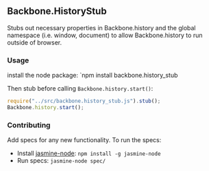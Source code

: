 ## Backbone.HistoryStub

Stubs out necessary properties in Backbone.history and the global namespace (i.e. window, document) to allow Backbone.history to run outside of browser.

### Usage

install the node package: `npm install backbone.history_stub

Then stub before calling `Backbone.history.start()`:

```javascript
require("../src/backbone.history_stub.js").stub();
Backbone.history.start();
```

### Contributing

Add specs for any new functionality. To run the specs:

* Install [jasmine-node](https://github.com/mhevery/jasmine-node): `npm install -g jasmine-node`
* Run specs: `jasmine-node spec/`